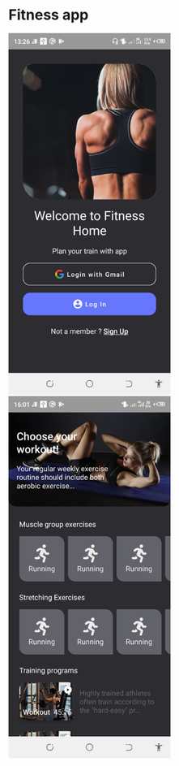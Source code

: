 # Fitness app

<img src="screenshots/welcome.png?raw=true" width="320" alt="Welcome screen">
<img src="screenshots/home.png?raw=true" width="320" alt="Home screen">